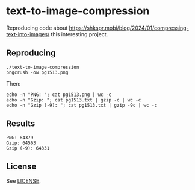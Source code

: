 # text-to-image-compression

Reproducing code about https://shkspr.mobi/blog/2024/01/compressing-text-into-images/ this interesting project.

## Reproducing

    ./text-to-image-compression
    pngcrush -ow pg1513.png

Then:

    echo -n "PNG: "; cat pg1513.png | wc -c
    echo -n "Gzip: "; cat pg1513.txt | gzip -c | wc -c
    echo -n "Gzip (-9): "; cat pg1513.txt | gzip -9c | wc -c

## Results

    PNG: 64379
    Gzip: 64563
    Gzip (-9): 64331

## License

See [LICENSE](LICENSE).
